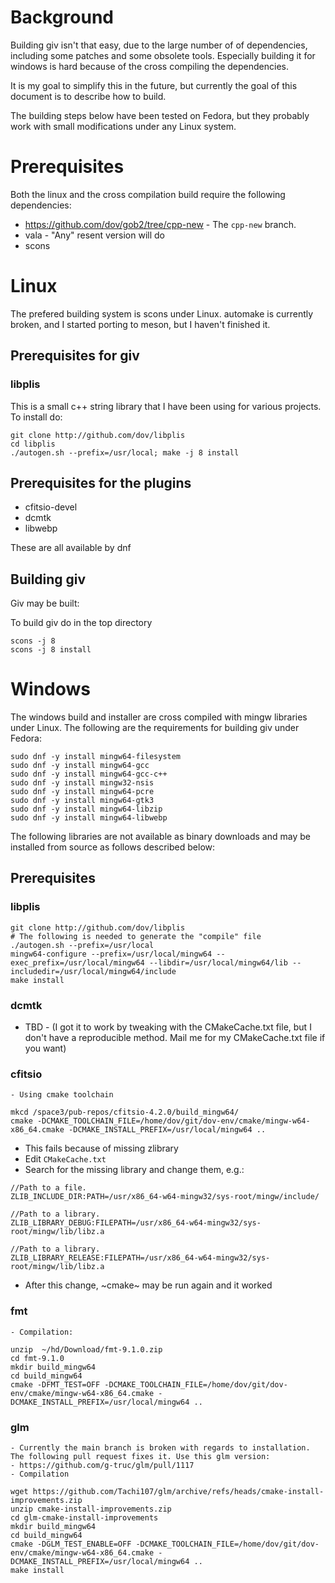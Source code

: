 # Background

Building giv isn't that easy, due to the large number of of dependencies, including some patches and some obsolete tools. Especially building it for windows is hard because of the cross compiling the dependencies.

It is my goal to simplify this in the future, but currently the goal of this document is to describe how to build.

The building steps below have been tested on Fedora, but they probably work with small modifications under any Linux system.

# Prerequisites

Both the linux and the cross compilation build require the following dependencies:

- https://github.com/dov/gob2/tree/cpp-new - The `cpp-new` branch. 
- vala - "Any" resent version will do
- scons 

# Linux

The prefered building system is scons under Linux. automake is currently broken, and I started porting to meson, but I haven't finished it. 

## Prerequisites for giv

### libplis

This is a small c++ string library that I have been using for various projects. To install do:

```
git clone http://github.com/dov/libplis
cd libplis
./autogen.sh --prefix=/usr/local; make -j 8 install
```

## Prerequisites for the plugins

- cfitsio-devel
- dcmtk
- libwebp

These are all available by dnf

## Building giv

Giv may be built:

To build giv do in the top directory

```
scons -j 8 
scons -j 8 install
```

# Windows

The windows build and installer are cross compiled with mingw libraries under Linux. The following are the requirements for building giv under Fedora:

```
sudo dnf -y install mingw64-filesystem
sudo dnf -y install mingw64-gcc
sudo dnf -y install mingw64-gcc-c++
sudo dnf -y install mingw32-nsis
sudo dnf -y install mingw64-pcre
sudo dnf -y install mingw64-gtk3
sudo dnf -y install mingw64-libzip
sudo dnf -y install mingw64-libwebp
```

The following libraries are not available as binary downloads and may be installed from source as follows described below:

## Prerequisites

### libplis

```
git clone http://github.com/dov/libplis
# The following is needed to generate the "compile" file
./autogen.sh --prefix=/usr/local 
mingw64-configure --prefix=/usr/local/mingw64 --exec_prefix=/usr/local/mingw64 --libdir=/usr/local/mingw64/lib --includedir=/usr/local/mingw64/include
make install
```

### dcmtk

- TBD - (I got it to work by tweaking with the CMakeCache.txt file, but I don't have a reproducible method. Mail me for my CMakeCache.txt file if you want)


###  cfitsio
    - Using cmake toolchain
```
mkcd /space3/pub-repos/cfitsio-4.2.0/build_mingw64/
cmake -DCMAKE_TOOLCHAIN_FILE=/home/dov/git/dov-env/cmake/mingw-w64-x86_64.cmake -DCMAKE_INSTALL_PREFIX=/usr/local/mingw64 ..
```
   - This fails because of missing zlibrary
   - Edit `CMakeCache.txt`
   - Search for the missing library and change them, e.g.:
```
//Path to a file.
ZLIB_INCLUDE_DIR:PATH=/usr/x86_64-w64-mingw32/sys-root/mingw/include/

//Path to a library.
ZLIB_LIBRARY_DEBUG:FILEPATH=/usr/x86_64-w64-mingw32/sys-root/mingw/lib/libz.a

//Path to a library.
ZLIB_LIBRARY_RELEASE:FILEPATH=/usr/x86_64-w64-mingw32/sys-root/mingw/lib/libz.a
```
  - After this change, ~cmake~ may be run again and it worked

### fmt
    - Compilation:
```
unzip  ~/hd/Download/fmt-9.1.0.zip
cd fmt-9.1.0
mkdir build_mingw64
cd build_mingw64
cmake -DFMT_TEST=OFF -DCMAKE_TOOLCHAIN_FILE=/home/dov/git/dov-env/cmake/mingw-w64-x86_64.cmake -DCMAKE_INSTALL_PREFIX=/usr/local/mingw64 ..
```

### glm
    - Currently the main branch is broken with regards to installation. The following pull request fixes it. Use this glm version:
    - https://github.com/g-truc/glm/pull/1117
    - Compilation

```
wget https://github.com/Tachi107/glm/archive/refs/heads/cmake-install-improvements.zip
unzip cmake-install-improvements.zip
cd glm-cmake-install-improvements
mkdir build_mingw64
cd build_mingw64
cmake -DGLM_TEST_ENABLE=OFF -DCMAKE_TOOLCHAIN_FILE=/home/dov/git/dov-env/cmake/mingw-w64-x86_64.cmake -DCMAKE_INSTALL_PREFIX=/usr/local/mingw64 ..
make install
```
